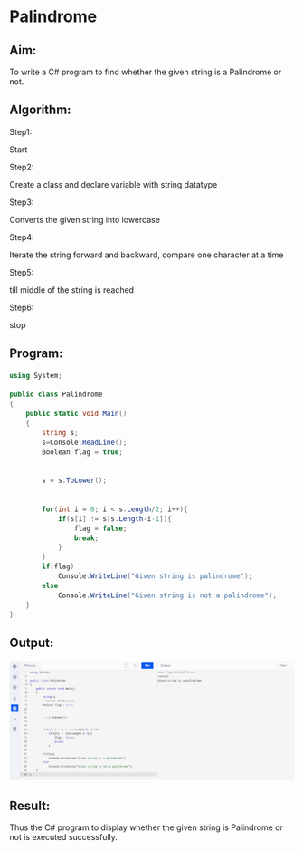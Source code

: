 # Palindrome


## Aim:
To write a C# program to find whether the given string is a Palindrome or not.

## Algorithm:
Step1:

Start

Step2:

Create a class and declare variable with string datatype

Step3:

Converts the given string into lowercase

Step4:

Iterate the string forward and backward, compare one character at a time

Step5:

till middle of the string is reached

Step6:

stop



## Program:
```c#
using System;  
                      
public class Palindrome  
{  
    public static void Main()  
    {  
        string s;
        s=Console.ReadLine();
        Boolean flag = true;  
          
        
        s = s.ToLower();  
          
    
        for(int i = 0; i < s.Length/2; i++){  
            if(s[i] != s[s.Length-i-1]){  
                flag = false;  
                break;  
            }  
        }  
        if(flag)  
            Console.WriteLine("Given string is palindrome");  
        else  
            Console.WriteLine("Given string is not a palindrome");  
    }  
} 
```

## Output:
![image](https://github.com/20004426-venkatesh/Palindrome/blob/main/exp%202%20c%23.jpg)

## Result:
Thus the C# program to display whether the given string is Palindrome or not is executed successfully.
